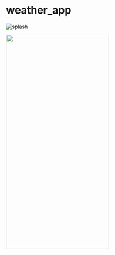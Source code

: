 # weather_app

![splash](https://github.com/githuseyingur/weather_app_cubit/assets/120099096/72c53c66-f61f-4ebf-b1b6-a93c239ddd00)

<img src="https://github.com/githuseyingur/weather_app_cubit/assets/120099096/72c53c66-f61f-4ebf-b1b6-a93c239ddd00"  width="280" height ="580">
